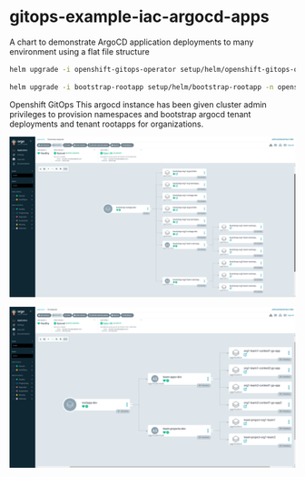 # gitops-example-iac-argocd-apps
A chart to demonstrate ArgoCD application deployments to many environment using a flat file structure

```sh
helm upgrade -i openshift-gitops-operator setup/helm/openshift-gitops-operator -n openshift-operators
```

```sh
helm upgrade -i bootstrap-rootapp setup/helm/bootstrap-rootapp -n openshift-gitops -f setup/helm/bootstrap-rootapp/values-dev.yaml
```

Openshift GitOps
This argocd instance has been given cluster admin privileges to provision namespaces and bootstrap argocd tenant deployments and tenant rootapps for organizations.

![Openshift GitOps Bootstrap Rootapp](.img/openshift-gitops-bootstrap-rootapp2.png)

![Org1 Rootapp](.img/org1-argocd-rootapp2.png)